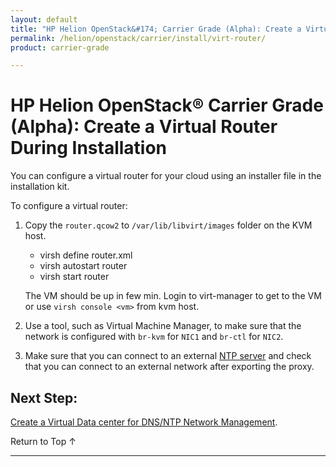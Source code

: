 ```yaml
---
layout: default
title: "HP Helion OpenStack&#174; Carrier Grade (Alpha): Create a Virtual Router During Installation"
permalink: /helion/openstack/carrier/install/virt-router/
product: carrier-grade

---
```

<!--UNDER REVISION-->


<script>

function PageRefresh {
onLoad="window.refresh"
}

PageRefresh();

</script>

# HP Helion OpenStack&#174; Carrier Grade (Alpha): Create a Virtual Router During Installation 

You can configure a virtual router for your cloud using an installer file in the installation kit.

To configure a virtual router:

1. Copy the `router.qcow2` to `/var/lib/libvirt/images` folder on the KVM host.

	* virsh define router.xml
	* virsh autostart router
	* virsh start router

	The VM should be up in few min. Login to virt-manager to get to the VM or use `virsh console <vm>` from kvm host.

2. Use a tool, such as Virtual Machine Manager, to make sure that the network is configured with `br-kvm` for `NIC1` and `br-ctl` for `NIC2`.
 
3. Make sure that you can connect to an external [NTP server](/helion/openstack/carrier/install/ntp/) and check that you can connect to an external network after exporting the proxy.

## Next Step:

[Create a Virtual Data center for DNS/NTP Network Management](/helion/openstack/carrier/install/datacenter/).


<a href="#top" style="padding:14px 0px 14px 0px; text-decoration: none;"> Return to Top &#8593; </a>

---


